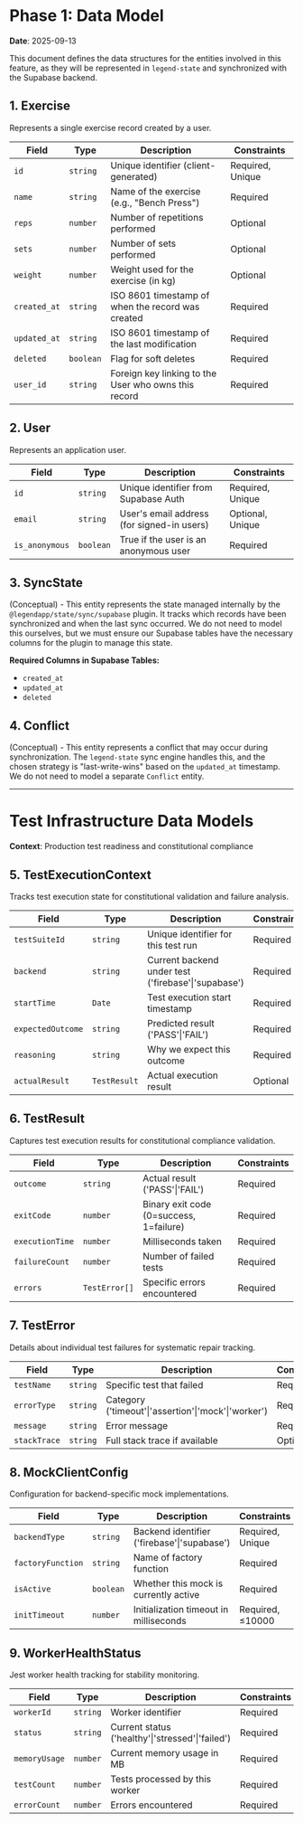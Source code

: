 # Phase 1: Data Model

**Date**: 2025-09-13

This document defines the data structures for the entities involved in this feature, as they will be represented in `legend-state` and synchronized with the Supabase backend.

## 1. Exercise

Represents a single exercise record created by a user.

| Field        | Type      | Description                                          | Constraints      |
| ------------ | --------- | ---------------------------------------------------- | ---------------- |
| `id`         | `string`  | Unique identifier (client-generated)                 | Required, Unique |
| `name`       | `string`  | Name of the exercise (e.g., "Bench Press")           | Required         |
| `reps`       | `number`  | Number of repetitions performed                      | Optional         |
| `sets`       | `number`  | Number of sets performed                             | Optional         |
| `weight`     | `number`  | Weight used for the exercise (in kg)                 | Optional         |
| `created_at` | `string`  | ISO 8601 timestamp of when the record was created    | Required         |
| `updated_at` | `string`  | ISO 8601 timestamp of the last modification          | Required         |
| `deleted`    | `boolean` | Flag for soft deletes                                | Required         |
| `user_id`    | `string`  | Foreign key linking to the User who owns this record | Required         |

## 2. User

Represents an application user.

| Field          | Type      | Description                                | Constraints      |
| -------------- | --------- | ------------------------------------------ | ---------------- |
| `id`           | `string`  | Unique identifier from Supabase Auth       | Required, Unique |
| `email`        | `string`  | User's email address (for signed-in users) | Optional, Unique |
| `is_anonymous` | `boolean` | True if the user is an anonymous user      | Required         |

## 3. SyncState

(Conceptual) - This entity represents the state managed internally by the `@legendapp/state/sync/supabase` plugin. It tracks which records have been synchronized and when the last sync occurred. We do not need to model this ourselves, but we must ensure our Supabase tables have the necessary columns for the plugin to manage this state.

**Required Columns in Supabase Tables:**

- `created_at`
- `updated_at`
- `deleted`

## 4. Conflict

(Conceptual) - This entity represents a conflict that may occur during synchronization. The `legend-state` sync engine handles this, and the chosen strategy is "last-write-wins" based on the `updated_at` timestamp. We do not need to model a separate `Conflict` entity.

---

# Test Infrastructure Data Models

**Context**: Production test readiness and constitutional compliance

## 5. TestExecutionContext

Tracks test execution state for constitutional validation and failure analysis.

| Field             | Type         | Description                                         | Constraints |
| ----------------- | ------------ | --------------------------------------------------- | ----------- |
| `testSuiteId`     | `string`     | Unique identifier for this test run                 | Required    |
| `backend`         | `string`     | Current backend under test ('firebase'\|'supabase') | Required    |
| `startTime`       | `Date`       | Test execution start timestamp                      | Required    |
| `expectedOutcome` | `string`     | Predicted result ('PASS'\|'FAIL')                   | Required    |
| `reasoning`       | `string`     | Why we expect this outcome                          | Required    |
| `actualResult`    | `TestResult` | Actual execution result                             | Optional    |

## 6. TestResult

Captures test execution results for constitutional compliance validation.

| Field           | Type          | Description                             | Constraints |
| --------------- | ------------- | --------------------------------------- | ----------- |
| `outcome`       | `string`      | Actual result ('PASS'\|'FAIL')          | Required    |
| `exitCode`      | `number`      | Binary exit code (0=success, 1=failure) | Required    |
| `executionTime` | `number`      | Milliseconds taken                      | Required    |
| `failureCount`  | `number`      | Number of failed tests                  | Required    |
| `errors`        | `TestError[]` | Specific errors encountered             | Required    |

## 7. TestError

Details about individual test failures for systematic repair tracking.

| Field        | Type     | Description                                         | Constraints |
| ------------ | -------- | --------------------------------------------------- | ----------- |
| `testName`   | `string` | Specific test that failed                           | Required    |
| `errorType`  | `string` | Category ('timeout'\|'assertion'\|'mock'\|'worker') | Required    |
| `message`    | `string` | Error message                                       | Required    |
| `stackTrace` | `string` | Full stack trace if available                       | Optional    |

## 8. MockClientConfig

Configuration for backend-specific mock implementations.

| Field             | Type      | Description                                 | Constraints      |
| ----------------- | --------- | ------------------------------------------- | ---------------- |
| `backendType`     | `string`  | Backend identifier ('firebase'\|'supabase') | Required, Unique |
| `factoryFunction` | `string`  | Name of factory function                    | Required         |
| `isActive`        | `boolean` | Whether this mock is currently active       | Required         |
| `initTimeout`     | `number`  | Initialization timeout in milliseconds      | Required, ≤10000 |

## 9. WorkerHealthStatus

Jest worker health tracking for stability monitoring.

| Field         | Type     | Description                                      | Constraints |
| ------------- | -------- | ------------------------------------------------ | ----------- |
| `workerId`    | `string` | Worker identifier                                | Required    |
| `status`      | `string` | Current status ('healthy'\|'stressed'\|'failed') | Required    |
| `memoryUsage` | `number` | Current memory usage in MB                       | Required    |
| `testCount`   | `number` | Tests processed by this worker                   | Required    |
| `errorCount`  | `number` | Errors encountered                               | Required    |
